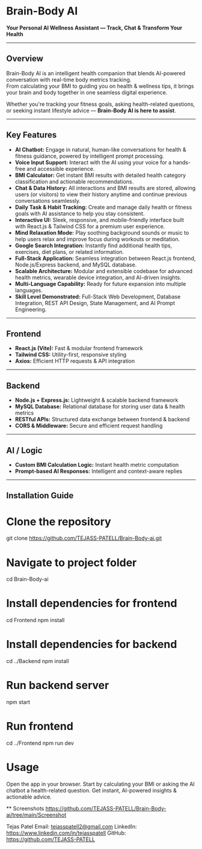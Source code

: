 # Brain-Body AI
**Your Personal AI Wellness Assistant — Track, Chat & Transform Your Health**

---

## Overview
Brain-Body AI is an intelligent health companion that blends AI-powered conversation with real-time body metrics tracking.  
From calculating your BMI to guiding you on health & wellness tips, it brings your brain and body together in one seamless digital experience.  

Whether you're tracking your fitness goals, asking health-related questions, or seeking instant lifestyle advice — **Brain-Body AI is here to assist**.

---

## Key Features
- **AI Chatbot:** Engage in natural, human-like conversations for health & fitness guidance, powered by intelligent prompt processing.  
- **Voice Input Support:** Interact with the AI using your voice for a hands-free and accessible experience.  
- **BMI Calculator:** Get instant BMI results with detailed health category classification and actionable recommendations.  
- **Chat & Data History:** All interactions and BMI results are stored, allowing users (or visitors) to view their history anytime and continue previous conversations seamlessly.  
- **Daily Task & Habit Tracking:** Create and manage daily health or fitness goals with AI assistance to help you stay consistent.  
- **Interactive UI:** Sleek, responsive, and mobile-friendly interface built with React.js & Tailwind CSS for a premium user experience.  
- **Mind Relaxation Mode:** Play soothing background sounds or music to help users relax and improve focus during workouts or meditation.  
- **Google Search Integration:** Instantly find additional health tips, exercises, diet plans, or related information.  
- **Full-Stack Application:** Seamless integration between React.js frontend, Node.js/Express backend, and MySQL database.  
- **Scalable Architecture:** Modular and extensible codebase for advanced health metrics, wearable device integration, and AI-driven insights.  
- **Multi-Language Capability:** Ready for future expansion into multiple languages.  
- **Skill Level Demonstrated:** Full-Stack Web Development, Database Integration, REST API Design, State Management, and AI Prompt Engineering.  

---

## Frontend
- **React.js (Vite):** Fast & modular frontend framework  
- **Tailwind CSS:** Utility-first, responsive styling  
- **Axios:** Efficient HTTP requests & API integration  

---

## Backend
- **Node.js + Express.js:** Lightweight & scalable backend framework  
- **MySQL Database:** Relational database for storing user data & health metrics  
- **RESTful APIs:** Structured data exchange between frontend & backend  
- **CORS & Middleware:** Secure and efficient request handling  

---

## AI / Logic
- **Custom BMI Calculation Logic:** Instant health metric computation  
- **Prompt-based AI Responses:** Intelligent and context-aware replies  

---

## Installation Guide

# Clone the repository
git clone https://github.com/TEJASS-PATELL/Brain-Body-ai.git

# Navigate to project folder
cd Brain-Body-ai

# Install dependencies for frontend
cd Frontend
npm install

# Install dependencies for backend
cd ../Backend
npm install

# Run backend server
npm start

# Run frontend
cd ../Frontend
npm run dev


# Usage
Open the app in your browser.
Start by calculating your BMI or asking the AI chatbot a health-related question.
Get instant, AI-powered insights & actionable advice.

** Screenshots
https://github.com/TEJASS-PATELL/Brain-Body-ai/tree/main/Screenshot

Tejas Patel
Email: tejasspatell2@gmail.com
LinkedIn: https://www.linkedin.com/in/tejasspatell
GitHub: https://github.com/TEJASS-PATELL

